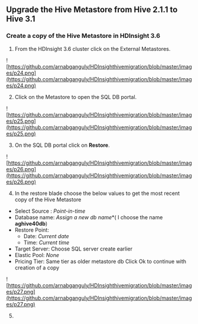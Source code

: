 
## Upgrade the Hive Metastore from Hive 2.1.1 to Hive 3.1

### Create a copy of the Hive Metastore in HDInsight 3.6

1. From the HDInsight 3.6 cluster click on the External Metastores.

![https://github.com/arnabganguly/HDInsighthivemigration/blob/master/images/p24.png](https://github.com/arnabganguly/HDInsighthivemigration/blob/master/images/p24.png)

2. Click on the Metastore to open the SQL DB portal.  

![https://github.com/arnabganguly/HDInsighthivemigration/blob/master/images/p25.png](https://github.com/arnabganguly/HDInsighthivemigration/blob/master/images/p25.png)

3. On the SQL DB portal click on **Restore**. 

![https://github.com/arnabganguly/HDInsighthivemigration/blob/master/images/p26.png](https://github.com/arnabganguly/HDInsighthivemigration/blob/master/images/p26.png)

 4. In the restore blade choose the below values to get the most recent copy of the Hive Metastore 
     
 - Select Source : *Point-in-time*
 - Database name: *Assign a new db name**( I choose the name **aghive40db**)
 - Restore Point: 
    - Date: *Current date*
    -  Time: *Current time* 
  - Target Server: Choose SQL server create earlier
  - Elastic Pool: *None*
  - Pricing Tier: Same tier as older metastore db 
 Click Ok to continue with creation of a copy

![https://github.com/arnabganguly/HDInsighthivemigration/blob/master/images/p27.png](https://github.com/arnabganguly/HDInsighthivemigration/blob/master/images/p27.png)
 
5. 


<!--stackedit_data:
eyJoaXN0b3J5IjpbMTYzMzA3NDkzNywtMTk4NDE3NTc1MywyMD
QwMjk3NjIyXX0=
-->